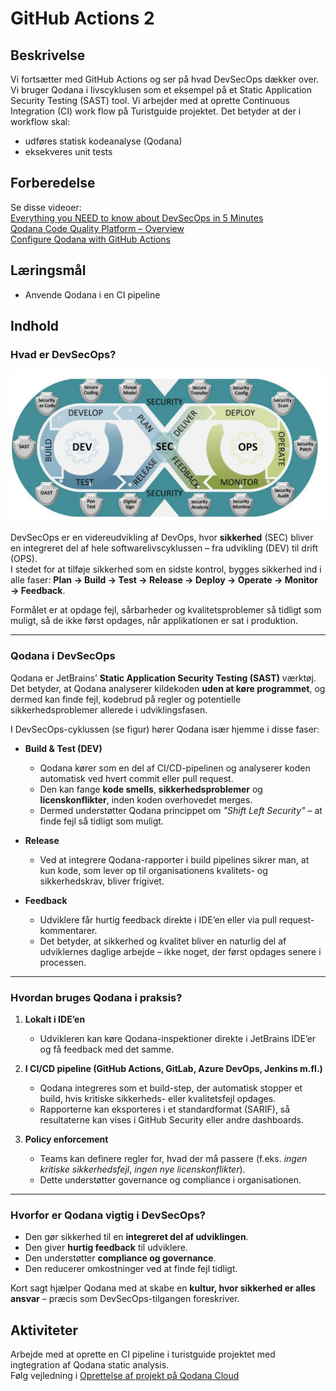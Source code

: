 # GitHub Actions 2

## Beskrivelse
Vi fortsætter med GitHub Actions og ser på hvad DevSecOps dækker over. Vi bruger Qodana i livscyklusen som et eksempel på et Static Application Security Testing (SAST) tool. Vi arbejder med at oprette Continuous Integration (CI) work flow på Turistguide projektet.
Det betyder at der i workflow skal:  
- udføres statisk kodeanalyse (Qodana)
- eksekveres unit tests
## Forberedelse
Se disse videoer:  
[Everything you NEED to know about DevSecOps in 5 Minutes](https://www.youtube.com/watch?v=DTEaw2-Sa7I)  
[Qodana Code Quality Platform – Overview](https://www.youtube.com/watch?v=WrhnUnzMUCg)  
[Configure Qodana with GitHub Actions](https://www.youtube.com/watch?v=JrWQkqaXZFQ)

## Læringsmål
- Anvende Qodana i en CI pipeline

## Indhold

### Hvad er DevSecOps?
<img src="assets/devsecops.png" alt="Alt Text" width="700">  

DevSecOps er en videreudvikling af DevOps, hvor **sikkerhed** (SEC) bliver en integreret del af hele softwarelivscyklussen – fra udvikling (DEV) til drift (OPS).  
I stedet for at tilføje sikkerhed som en sidste kontrol, bygges sikkerhed ind i alle faser: **Plan → Build → Test → Release → Deploy → Operate → Monitor → Feedback**.

Formålet er at opdage fejl, sårbarheder og kvalitetsproblemer så tidligt som muligt, så de ikke først opdages, når applikationen er sat i produktion.

---

### Qodana i DevSecOps
Qodana er JetBrains’ **Static Application Security Testing (SAST)** værktøj.  
Det betyder, at Qodana analyserer kildekoden **uden at køre programmet**, og dermed kan finde fejl, kodebrud på regler og potentielle sikkerhedsproblemer allerede i udviklingsfasen.

I DevSecOps-cyklussen (se figur) hører Qodana især hjemme i disse faser:

- **Build & Test (DEV)**  
  - Qodana kører som en del af CI/CD-pipelinen og analyserer koden automatisk ved hvert commit eller pull request.  
  - Den kan fange **kode smells**, **sikkerhedsproblemer** og **licenskonflikter**, inden koden overhovedet merges.  
  - Dermed understøtter Qodana princippet om *"Shift Left Security"* – at finde fejl så tidligt som muligt.

- **Release**  
  - Ved at integrere Qodana-rapporter i build pipelines sikrer man, at kun kode, som lever op til organisationens kvalitets- og sikkerhedskrav, bliver frigivet.

- **Feedback**  
  - Udviklere får hurtig feedback direkte i IDE’en eller via pull request-kommentarer.  
  - Det betyder, at sikkerhed og kvalitet bliver en naturlig del af udviklernes daglige arbejde – ikke noget, der først opdages senere i processen.

---

### Hvordan bruges Qodana i praksis?
1. **Lokalt i IDE’en**  
   - Udvikleren kan køre Qodana-inspektioner direkte i JetBrains IDE’er og få feedback med det samme.

2. **I CI/CD pipeline (GitHub Actions, GitLab, Azure DevOps, Jenkins m.fl.)**  
   - Qodana integreres som et build-step, der automatisk stopper et build, hvis kritiske sikkerheds- eller kvalitetsfejl opdages.  
   - Rapporterne kan eksporteres i et standardformat (SARIF), så resultaterne kan vises i GitHub Security eller andre dashboards.

3. **Policy enforcement**  
   - Teams kan definere regler for, hvad der må passere (f.eks. *ingen kritiske sikkerhedsfejl*, *ingen nye licenskonflikter*).  
   - Dette understøtter governance og compliance i organisationen.

---

### Hvorfor er Qodana vigtig i DevSecOps?
- Den gør sikkerhed til en **integreret del af udviklingen**.  
- Den giver **hurtig feedback** til udviklere.  
- Den understøtter **compliance og governance**.  
- Den reducerer omkostninger ved at finde fejl tidligt.  

Kort sagt hjælper Qodana med at skabe en **kultur, hvor sikkerhed er alles ansvar** – præcis som DevSecOps-tilgangen foreskriver.


## Aktiviteter  
Arbejde med at oprette en CI pipeline i turistguide projektet med ingtegration af Qodana static analysis.  
Følg vejledning i [Oprettelse af projekt på Qodana Cloud](resources/Opret%20projekt%20på%20Qodana%20Cloud.md)
